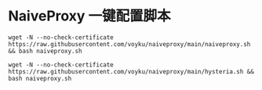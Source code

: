 # NaiveProxy  一键配置脚本

```shell
wget -N --no-check-certificate https://raw.githubusercontent.com/voyku/naiveproxy/main/naiveproxy.sh && bash naiveproxy.sh
```

```shell
wget -N --no-check-certificate https://raw.githubusercontent.com/voyku/naiveproxy/main/hysteria.sh && bash naiveproxy.sh
```